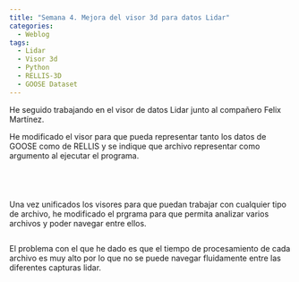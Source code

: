 ```yaml
---
title: "Semana 4. Mejora del visor 3d para datos Lidar"
categories:
  - Weblog
tags:
  - Lidar
  - Visor 3d
  - Python
  - RELLIS-3D
  - GOOSE Dataset
---
```


He seguido trabajando en el visor de datos Lidar junto al compañero Felix Martínez.

He modificado el visor para que pueda representar tanto los datos de GOOSE como de RELLIS y se indique que archivo representar como argumento al ejecutar el programa.

<figure class="align-center" style="max-width: 100%">
  <img src="{{ site.url }}{{ site.baseurl }}/assets/images/ejecutarPLY.png" alt="">
</figure>

<figure class="align-center" style="max-width: 100%">
  <img src="{{ site.url }}{{ site.baseurl }}/assets/images/visorPLY.png" alt="">
</figure>

<figure class="align-center" style="max-width: 100%">
  <img src="{{ site.url }}{{ site.baseurl }}/assets/images/ejecutarBIN.png" alt="">
</figure>

<figure class="align-center" style="max-width: 100%">
  <img src="{{ site.url }}{{ site.baseurl }}/assets/images/visorBIN.png" alt="">
</figure>

Una vez unificados los visores para que puedan trabajar con cualquier tipo de archivo, he modificado el prgrama para que permita analizar varios archivos y poder navegar entre ellos.

<figure class="align-center" style="max-width: 100%">
  <img src="{{ site.url }}{{ site.baseurl }}/assets/images/CapturaVisorDinamico.png" alt="">
</figure>


El problema con el que he dado es que el tiempo de procesamiento de cada archivo es muy alto por lo que no se puede navegar fluidamente entre las diferentes capturas lidar.

